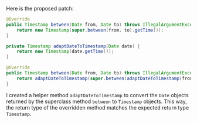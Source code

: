 Here is the proposed patch:

```java
@Override
public Timestamp between(Date from, Date to) throws IllegalArgumentException {
    return new Timestamp(super.between(from, to).getTime());
}

private Timestamp adaptDateToTimestamp(Date date) {
    return new Timestamp(date.getTime());
}

@Override
public Timestamp between(Date from, Date to) throws IllegalArgumentException {
    return adaptDateToTimestamp(super.between(adaptDateToTimestamp(from), adaptDateToTimestamp(to)));
}
```

I created a helper method `adaptDateToTimestamp` to convert the `Date` objects returned by the superclass method `between` to `Timestamp` objects. This way, the return type of the overridden method matches the expected return type `Timestamp`.